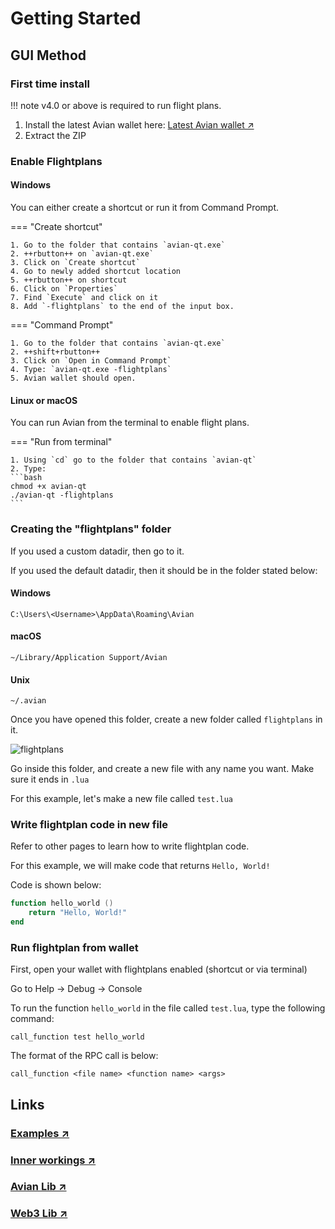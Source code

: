 # Getting Started

## GUI Method

### First time install

!!! note
    v4.0 or above is required to run flight plans.

1. Install the latest Avian wallet here: [Latest Avian wallet ↗](https://github.com/AvianNetwork/Avian/releases)
2. Extract the ZIP

### Enable Flightplans

#### Windows

You can either create a shortcut or run it from Command Prompt.

=== "Create shortcut"

    1. Go to the folder that contains `avian-qt.exe`
    2. ++rbutton++ on `avian-qt.exe`
    3. Click on `Create shortcut`
    4. Go to newly added shortcut location
    5. ++rbutton++ on shortcut
    6. Click on `Properties`
    7. Find `Execute` and click on it
    8. Add `-flightplans` to the end of the input box.

=== "Command Prompt"

    1. Go to the folder that contains `avian-qt.exe`
    2. ++shift+rbutton++
    3. Click on `Open in Command Prompt`
    4. Type: `avian-qt.exe -flightplans`
    5. Avian wallet should open.

#### Linux or macOS

You can run Avian from the terminal to enable flight plans.

=== "Run from terminal"

    1. Using `cd` go to the folder that contains `avian-qt`
    2. Type:
    ```bash
    chmod +x avian-qt
    ./avian-qt -flightplans
    ```

### Creating the "flightplans" folder

If you used a custom datadir, then go to it.

If you used the default datadir, then it should be in the folder stated below:

#### Windows
```C:\Users\<Username>\AppData\Roaming\Avian```
    
#### macOS
```~/Library/Application Support/Avian```
    
#### Unix
```~/.avian```

Once you have opened this folder, create a new folder called `flightplans` in it.

![flightplans](https://aviannetwork.github.io/avian-docs/assets/img/image30.png)

Go inside this folder, and create a new file with any name you want. Make sure it ends in `.lua`

For this example, let's make a new file called `test.lua`

### Write flightplan code in new file

Refer to other pages to learn how to write flightplan code.

For this example, we will make code that returns `Hello, World!`

Code is shown below:
```lua
function hello_world ()
    return "Hello, World!"
end
```

### Run flightplan from wallet

First, open your wallet with flightplans enabled (shortcut or via terminal)

Go to Help -> Debug -> Console

To run the function `hello_world` in the file called `test.lua`, type the following command:
```
call_function test hello_world
```

The format of the RPC call is below:
```
call_function <file name> <function name> <args>
```

## Links

### [Examples ↗](../b)

### [Inner workings ↗](../d)

### [Avian Lib ↗](../avian-library)

### [Web3 Lib ↗](../web3-library)
